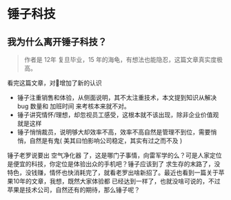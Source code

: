 # 锤子科技

## 我为什么离开锤子科技？
> 作者是 12年 复旦毕业，15 年的海龟，有想法也能隐忍，这篇文章真实度极高。

看完这篇文章，对🔨增加了新的认识
* 锤子注重销售和体验，从侧面说明，其不太注重技术，本文提到知识从解决 bug 数量和 加班时间 来考核本来就不对。
* 锤子讲究情怀/理想，却忽视员工感受，这根本就不该出现，除非企业价值观就是这样
* 锤子悄悄裁员，说明够大却效率不高，效率不高自然是管理不到位，需要悄悄，自然是有鬼( 美其曰怕影响公司稳定，其实有过之而不及 )


锤子老罗说要出 空气净化器 了，这是哪门子事情，向雷军学的么？可是人家定位是便宜的科技，你定位是体验出众的手机吧？锤子应该到了
求生存的末路了，没特色，没钱赚，情怀也快消耗完了，就看老罗出啥新招了。最近也看到一篇关于苹果10年的文章，我想，既然大家体验都
已经达到一样了，也就没啥可说的，不过苹果是技术公司，自然还有的期待，那么锤子呢？
